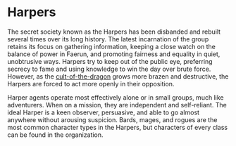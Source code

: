 # Harpers

The secret society known as the Harpers has been disbanded and rebuilt several times over its long history. The latest incarnation of the group retains its focus on gathering information, keeping a close watch on the balance of power in Faerun, and promoting fairness and equality in quiet, unobtrusive ways. Harpers try to keep out of the public eye, preferring secrecy to fame and using knowledge to win the day over brute force. However, as the [cult-of-the-dragon](cult-of-the-dragon.md)  grows more brazen and destructive, the Harpers are forced to act more openly in their opposition.

Harper agents operate most effectively alone or in small groups, much like adventurers. When on a mission, they are independent and self-reliant. The ideal Harper is a keen observer, persuasive, and able to go almost anywhere without arousing suspicion. Bards, mages, and rogues are the most common character types in the Harpers, but characters of every class can be found in the organization.
